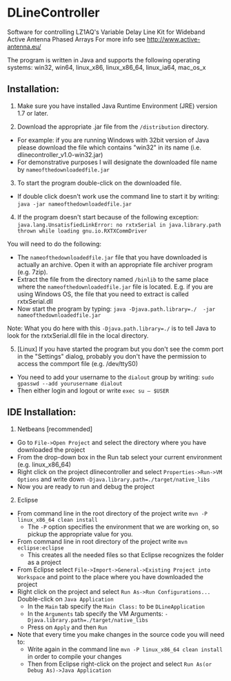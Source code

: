 DLineController
===============

Software for controlling LZ1AQ's Variable Delay Line Kit for Wideband Active Antenna Phased Arrays
For more info see http://www.active-antenna.eu/

The program is written in Java and supports the following operating systems:
win32, win64, linux_x86, linux_x86_64, linux_ia64, mac_os_x


Installation:
--------------

1) Make sure you have installed Java Runtime Environment (JRE) version 1.7 or later.

2) Download the appropriate .jar file from the `/distribution` directory.
* For example: if you are running Windows with 32bit version of Java please download the file which contains "win32" in its name (i.e. dlinecontroller_v1.0-win32.jar)
* For demonstrative purposes I will designate the downloaded file name by `nameofthedownloadedfile.jar`

3) To start the program double-click on the downloaded file.
  * If double click doesn't work use the command line to start it by writing: `java -jar nameofthedownloadedfile.jar`

4) If the program doesn't start because of the following exception:
   `java.lang.UnsatisfiedLinkError: no rxtxSerial in java.library.path thrown while loading gnu.io.RXTXCommDriver`

You will need to do the following:
  * The `nameofthedownloadedfile.jar` file that you have downloaded is actually an archive. 
 Open it with an appropriate file archiver program (e.g. 7zip).
  * Extract the file from the directory named `/binlib` to the same place where the `nameofthedownloadedfile.jar` file is located.
E.g. if you are using Windows OS, the file that you need to extract is called rxtxSerial.dll
  * Now start the program by typing: `java -Djava.path.library=./  -jar nameofthedownloadedfile.jar`

Note: What you do here with this `-Djava.path.library=./` is to tell Java to look for the rxtxSerial.dll file in the local directory.

5) [Linux] If you have started the program but you don't see the comm port in the "Settings" dialog, 
probably you don't have the permission to access the commport file (e.g. /dev/ttyS0)
* You need to add your username to the `dialout` group by writing: `sudo gpasswd --add yourusername dialout`
* Then either login and logout or write `exec su – $USER`


IDE Installation:
-----------------

1) Netbeans [recommended]
* Go to `File->Open Project` and select the directory where you have downloaded the project
* From the drop-down box in the Run tab select your current environment (e.g. linux_x86_64)
* Right click on the project dlinecontroller and select `Properties->Run->VM Options` and write down `-Djava.library.path=./target/native_libs`
* Now you are ready to run and debug the project

2) Eclipse
* From command line in the root directory of the project write `mvn -P linux_x86_64 clean install` 
  * The `-P` option specifies the environment that we are working on, so pickup the appropriate value for you.
* From command line in root directory of the project write `mvn eclipse:eclipse`
  * This creates all the needed files so that Eclipse recognizes the folder as a project
* From Eclipse select `File->Import->General->Existing Project into Workspace` and point to the place where you have downloaded the project
* Right click on the project and select `Run As->Run Configurations...` Double-click on `Java Application`
  * In the `Main` tab specify the `Main Class:` to be  `DLineApplication` 
  * In the `Arguments` tab specify the VM Arguments: `-Djava.library.path=./target/native_libs`
  * Press on `Apply` and then `Run`
* Note that every time you make changes in the source code you will need to: 
  * Write again in the command line `mvn -P linux_x86_64 clean install` in order to compile your changes 
  * Then from Eclipse right-click on the project and select `Run As(or Debug As)->Java Application`